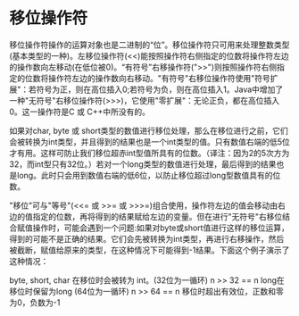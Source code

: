 # 移位操作符

移位操作符操作的运算对象也是二进制的“位”。移位操作符只可用来处理整数类型\(基本类型的一种\)。左移位操作符\(&lt;&lt;\)能按照操作符右侧指定的位数将操作符左边的操作数向左移动\(在低位被0\)。“有符号”右移操作符\("&gt;&gt;"\)则按照操作符右侧指定的位数将操作符左边的操作数向右移动。"有符号"右移位操作符使用"符号扩展"：若符号为正，则在高位插入0;若符号为负，则在高位插入1。Java中增加了一种"无符号"右移位操作符\(&gt;&gt;&gt;\)，它使用"零扩展"：无论正负，都在高位插入0。这一操作符是C 或 C++中所没有的。

如果对char, byte 或 short类型的数值进行移位处理，那么在移位进行之前，它们会被转换为int类型，并且得到的结果也是一个int类型的值。只有数值右端的低5位才有用。这样可防止我们移位超赤int型值所具有的位数。（译注：因为2的5次方为32，而int型只有32位。）若对一个long类型的数值进行处理，最后得到的结果也是long。此时只会用到数值右端的低6位，以防止移位超过long型数值具有的位数。

"移位"可与"等号"\(&lt;&lt;= 或 &gt;&gt;= 或 &gt;&gt;&gt;=\)组合使用，操作符左边的值会移动由右边的值指定的位数，再将得到的结果赋给左边的变量。但在进行"无符号"右移位结合赋值操作时，可能会遇到一个问题:如果对byte或short值进行这样的移位运算，得到的可能不是正确的结果。它们会先被转换为int类型，再进行右移操作，然后被截断，赋值给原来的类型，在这种情况下可能得到-1结果。下面这个例子演示了这种情况：



byte, short, char 在移位时会被转为 int。(32位为一循环) n >> 32 == n
long在移位时保留为long (64位为一循环) n >> 64 == n
移位时超出有效位，正数和零为0，负数为-1

